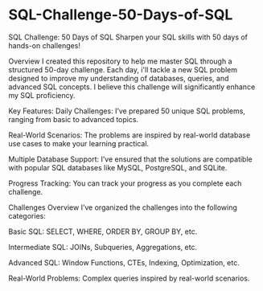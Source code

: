 # SQL-Challenge-50-Days-of-SQL


SQL Challenge: 50 Days of SQL
Sharpen your SQL skills with 50 days of hands-on challenges!

Overview
I created this repository to help me master SQL through a structured 50-day challenge. Each day, i'll tackle a new SQL problem designed to improve my understanding of databases, queries, and advanced SQL concepts. I believe this challenge will significantly enhance my SQL proficiency.

Key Features:
Daily Challenges: I’ve prepared 50 unique SQL problems, ranging from basic to advanced topics.

Real-World Scenarios: The problems are inspired by real-world database use cases to make your learning practical.

Multiple Database Support: I’ve ensured that the solutions are compatible with popular SQL databases like MySQL, PostgreSQL, and SQLite.

Progress Tracking: You can track your progress as you complete each challenge.

Challenges Overview
I’ve organized the challenges into the following categories:

Basic SQL: SELECT, WHERE, ORDER BY, GROUP BY, etc.

Intermediate SQL: JOINs, Subqueries, Aggregations, etc.

Advanced SQL: Window Functions, CTEs, Indexing, Optimization, etc.

Real-World Problems: Complex queries inspired by real-world scenarios.
